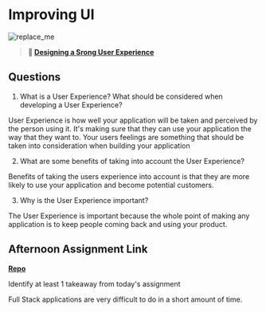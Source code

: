 # Improving UI

![replace_me](https://codeworks.blob.core.windows.net/public/assets/img/illustrations/placeholder.svg)

> **📖 [Designing a Srong User Experience](https://codeworksacademy.com/fs-student-guide/resources/wk7/03-Creating-Good-UX)**

## Questions

1. What is a User Experience? What should be considered when developing a User Experience?

User Experience is how well your application will be taken and perceived by the person using it. It's making sure that they can use your application the way that they want to. Your users feelings are something that should be taken into consideration when building your application

2. What are some benefits of taking into account the User Experience?

Benefits of taking the users experience into account is that they are more likely to use your application and become potential customers.

3. Why is the User Experience important?

The User Experience is important because the whole point of making any application is to keep people coming back and using your product.

## Afternoon Assignment Link

**[Repo](https://github.com/ScottTLyman/plan-it)**

Identify at least 1 takeaway from today's assignment

Full Stack applications are very difficult to do in a short amount of time.
